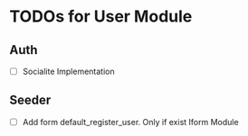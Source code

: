 # TODOs for User Module

## Auth
- [ ] Socialite Implementation

## Seeder
- [ ] Add form default_register_user. Only if exist Iform Module
